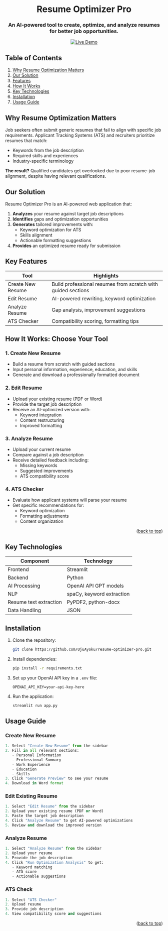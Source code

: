 <a id="readme-top"></a>

<div align="center">
  <h1>Resume Optimizer Pro</h1>
  <h3>An AI-powered tool to create, optimize, and analyze resumes for better job opportunities.</h3>
  
  [![Live Demo](https://img.shields.io/badge/Try-Live_Demo-green)](https://resumeoptimizerpro.streamlit.app/)

</div>

## Table of Contents
1. [Why Resume Optimization Matters](#challenge)
2. [Our Solution](#solution)
3. [Features](#features)
4. [How It Works](#how-it-works)
5. [Key Technologies](#technologies)
6. [Installation](#installation)
7. [Usage Guide](#usage)

<a name="challenge"></a>
## Why Resume Optimization Matters

Job seekers often submit generic resumes that fail to align with specific job requirements. Applicant Tracking Systems (ATS) and recruiters prioritize resumes that match:
- Keywords from the job description
- Required skills and experiences
- Industry-specific terminology

**The result?** Qualified candidates get overlooked due to poor resume-job alignment, despite having relevant qualifications.

<a name="solution"></a>
## Our Solution  

Resume Optimizer Pro is an AI-powered web application that:
1. **Analyzes** your resume against target job descriptions
2. **Identifies** gaps and optimization opportunities
3. **Generates** tailored improvements with:
   - Keyword optimization for ATS
   - Skills alignment
   - Actionable formatting suggestions
4. **Provides** an optimized resume ready for submission

<a name="features"></a>
## Key Features

| Tool              | Highlights |
|-------------------|------------|
| Create New Resume | Build professional resumes from scratch with guided sections |
| Edit Resume       | AI-powered rewriting, keyword optimization |
| Analyze Resume    | Gap analysis, improvement suggestions |
| ATS Checker       | Compatibility scoring, formatting tips |


<a name="how-it-works"></a>
## How It Works: Choose Your Tool  

### 1. Create New Resume
- Build a resume from scratch with guided sections
- Input personal information, experience, education, and skills
- Generate and download a professionally formatted document

### 2. Edit Resume
- Upload your existing resume (PDF or Word)
- Provide the target job description
- Receive an AI-optimized version with:
  - Keyword integration
  - Content restructuring
  - Improved formatting

### 3. Analyze Resume
- Upload your current resume
- Compare against a job description
- Receive detailed feedback including:
  - Missing keywords
  - Suggested improvements
  - ATS compatibility score

### 4. ATS Checker
- Evaluate how applicant systems will parse your resume
- Get specific recommendations for:
  - Keyword optimization
  - Formatting adjustments
  - Content organization

<p align="right">(<a href="#readme-top">back to top</a>)</p>

<a name="technologies"></a>
## Key Technologies  

| Component          | Technology |
|--------------------|------------|
| Frontend           | Streamlit  |
| Backend            | Python     |
| AI Processing      | OpenAI API  GPT models|
| NLP                | spaCy, keyword extraction  |
| Resume text extraction| PyPDF2, python-docx |
| Data Handling | JSON |

<a name="installation"></a>
## Installation  

1. Clone the repository:
   ```bash
   git clone https://github.com/UjuAyoku/resume-optimizer-pro.git
   ```

2. Install dependencies:
   ```bash
   pip install -r requirements.txt
   ```

3. Set up your OpenAI API key in a `.env` file:
   ```
   OPENAI_API_KEY=your-api-key-here
   ```

4. Run the application:
   ```bash
   streamlit run app.py
   ```

<a name="usage"></a>
## Usage Guide  

### Create New Resume
```python
1. Select "Create New Resume" from the sidebar
2. Fill in all relevant sections:
   - Personal Information
   - Professional Summary
   - Work Experience
   - Education
   - Skills
3. Click "Generate Preview" to see your resume
4. Download in Word format
```

### Edit Existing Resume
```python
1. Select "Edit Resume" from the sidebar
2. Upload your existing resume (PDF or Word)
3. Paste the target job description
4. Click "Analyze Resume" to get AI-powered optimizations
5. Review and download the improved version
```

### Analyze Resume
```python
1. Select "Analyze Resume" from the sidebar
2. Upload your resume
3. Provide the job description
4. Click "Run Optimization Analysis" to get:
   - Keyword matching
   - ATS score
   - Actionable suggestions
```

### ATS Check
```python
1. Select "ATS Checker"
2. Upload resume
3. Provide job description
4. View compatibility score and suggestions
```

<p align="right">(<a href="#readme-top">back to top</a>)</p>

 
 
